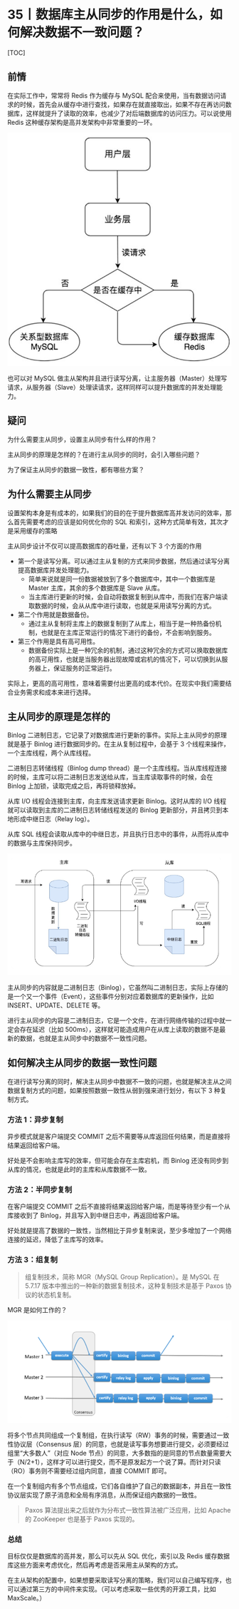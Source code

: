 # 35丨数据库主从同步的作用是什么，如何解决数据不一致问题？

[TOC]

## 前情

在实际工作中，常常将 Redis 作为缓存与 MySQL 配合来使用，当有数据访问请求的时候，首先会从缓存中进行查找，如果存在就直接取出，如果不存在再访问数据库，这样就提升了读取的效率，也减少了对后端数据库的访问压力。可以说使用 Redis 这种缓存架构是高并发架构中非常重要的一环。

![1575545722305](pics/1575545722305.png)

也可以对 MySQL 做主从架构并且进行读写分离，让主服务器（Master）处理写请求，从服务器（Slave）处理读请求，这样同样可以提升数据库的并发处理能力。

## 疑问

为什么需要主从同步，设置主从同步有什么样的作用？

主从同步的原理是怎样的？在进行主从同步的同时，会引入哪些问题？

为了保证主从同步的数据一致性，都有哪些方案？

## 为什么需要主从同步

设置架构本身是有成本的，如果我们的目的在于提升数据库高并发访问的效率，那么首先需要考虑的应该是如何优化你的 SQL 和索引，这种方式简单有效，其次才是采用缓存的策略

主从同步设计不仅可以提高数据库的吞吐量，还有以下 3 个方面的作用

-   第一个是读写分离。可以通过主从复制的方式来同步数据，然后通过读写分离提高数据库并发处理能力。
    -   简单来说就是同一份数据被放到了多个数据库中，其中一个数据库是 Master 主库，其余的多个数据库是 Slave 从库。
    -   当主库进行更新的时候，会自动将数据复制到从库中，而我们在客户端读取数据的时候，会从从库中进行读取，也就是采用读写分离的方式。
-   第二个作用就是数据备份。
    -   通过主从复制将主库上的数据复制到了从库上，相当于是一种热备份机制，也就是在主库正常运行的情况下进行的备份，不会影响到服务。
-   第三个作用是具有高可用性。
    -   数据备份实际上是一种冗余的机制，通过这种冗余的方式可以换取数据库的高可用性，也就是当服务器出现故障或宕机的情况下，可以切换到从服务器上，保证服务的正常运行。

实际上，更高的高可用性，意味着需要付出更高的成本代价。在现实中我们需要结合业务需求和成本来进行选择。

## 主从同步的原理是怎样的

Binlog 二进制日志，它记录了对数据库进行更新的事件。实际上主从同步的原理就是基于 Binlog 进行数据同步的。在主从复制过程中，会基于 3 个线程来操作，一个主库线程，两个从库线程。

二进制日志转储线程（Binlog dump thread）是一个主库线程。当从库线程连接的时候，主库可以将二进制日志发送给从库，当主库读取事件的时候，会在 Binlog 上加锁，读取完成之后，再将锁释放掉。

从库 I/O 线程会连接到主库，向主库发送请求更新 Binlog。这时从库的 I/O 线程就可以读取到主库的二进制日志转储线程发送的 Binlog 更新部分，并且拷贝到本地形成中继日志（Relay log）。

从库 SQL 线程会读取从库中的中继日志，并且执行日志中的事件，从而将从库中的数据与主库保持同步。

![1575546004307](pics/1575546004307.png)

主从同步的内容就是二进制日志（Binlog），它虽然叫二进制日志，实际上存储的是一个又一个事件（Event），这些事件分别对应着数据库的更新操作，比如 INSERT、UPDATE、DELETE 等。

进行主从同步的内容是二进制日志，它是一个文件，在进行网络传输的过程中就一定会存在延迟（比如 500ms），这样就可能造成用户在从库上读取的数据不是最新的数据，也就是主从同步中的数据不一致性问题。

## 如何解决主从同步的数据一致性问题

在进行读写分离的同时，解决主从同步中数据不一致的问题，也就是解决主从之间数据复制方式的问题，如果按照数据一致性从弱到强来进行划分，有以下 3 种复制方式。

### 方法 1：异步复制

异步模式就是客户端提交 COMMIT 之后不需要等从库返回任何结果，而是直接将结果返回给客户端。

好处是不会影响主库写的效率，但可能会存在主库宕机，而 Binlog 还没有同步到从库的情况，也就是此时的主库和从库数据不一致。

### 方法 2：半同步复制

在客户端提交 COMMIT 之后不直接将结果返回给客户端，而是等待至少有一个从库接收到了 Binlog，并且写入到中继日志中，再返回给客户端。

好处就是提高了数据的一致性，当然相比于异步复制来说，至少多增加了一个网络连接的延迟，降低了主库写的效率。

### 方法 3：组复制

>   组复制技术，简称 MGR（MySQL Group Replication）。是 MySQL 在 5.7.17 版本中推出的一种新的数据复制技术，这种复制技术是基于 Paxos 协议的状态机复制。

MGR 是如何工作的？

![1575546301870](pics/1575546301870.png)

将多个节点共同组成一个复制组，在执行读写（RW）事务的时候，需要通过一致性协议层（Consensus 层）的同意，也就是读写事务想要进行提交，必须要经过组里“大多数人”（对应 Node 节点）的同意，大多数指的是同意的节点数量需要大于（N/2+1），这样才可以进行提交，而不是原发起方一个说了算。而针对只读（RO）事务则不需要经过组内同意，直接 COMMIT 即可。

在一个复制组内有多个节点组成，它们各自维护了自己的数据副本，并且在一致性协议层实现了原子消息和全局有序消息，从而保证组内数据的一致性。

>   Paxos 算法提出来之后就作为分布式一致性算法被广泛应用，比如 Apache 的 ZooKeeper 也是基于 Paxos 实现的。

### 总结

目标仅仅是数据库的高并发，那么可以先从 SQL 优化，索引以及 Redis 缓存数据库这些方面来考虑优化，然后再考虑是否采用主从架构的方式。

在主从架构的配置中，如果想要采取读写分离的策略，我们可以自己编写程序，也可以通过第三方的中间件来实现。（可以考虑采取一些优秀的开源工具，比如 MaxScale。）